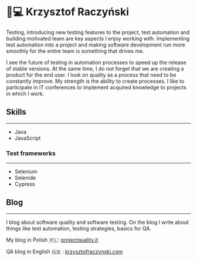 # 🚴💻 Krzysztof Raczyński

Testing, introducing new testing features to the project, test automation and building motivated team are 
key aspects I enjoy working with. Implementing test automation into a project and making software development run more smoothly for the entire team is something that drives me.

I see the future of testing in automation processes to speed up the release of stable versions. At the same time, I do not forget that we are creating a product for the end user. I look on quality as a process that need to be constantly improve. My strength is 
the ability to create processes. I like to participate in IT conferences to implement acquired knowledge to 
projects in which I work. 

## Skills
---
* Java
* JavaScript


### Test frameworks
---
* Selenium
* Selenide
* Cypress

## Blog
---

I blog about software quality and software testing. On the blog I write about things like test automation, testing strategies, basics for QA. 


My blog in Polish 🇵🇱: [projectquality.it](https://projectquality.it)

QA blog in English 🇬🇧 : [krzysztofraczynski.com](https://krzysztofraczynski.com)

